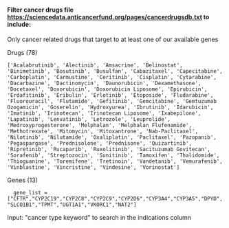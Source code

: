 ####  Filter cancer drugs file https://sciencedata.anticancerfund.org/pages/cancerdrugsdb.txt to include:
  Only cancer related drugs that target to at least one of our available genes  

  Drugs (78)
  
    ['Acalabrutinib', 'Alectinib', 'Amsacrine', 'Belinostat', 'Binimetinib', 'Bosutinib', 'Busulfan', 'Cabazitaxel', 'Capecitabine', 'Carboplatin', 'Carmustine', 'Ceritinib', 'Cisplatin', 'Cytarabine', 'Dacarbazine', 'Dactinomycin', 'Daunorubicin', 'Dexamethasone', 'Docetaxel', 'Doxorubicin', 'Doxorubicin Liposome', 'Epirubicin', 'Erdafitinib', 'Eribulin', 'Erlotinib', 'Etoposide', 'Fludarabine', 'Fluorouracil', 'Flutamide', 'Gefitinib', 'Gemcitabine', 'Gemtuzumab Ozogamicin', 'Goserelin', 'Hydroxyurea', 'Ibrutinib', 'Idarubicin', 'Imatinib', 'Irinotecan', 'Irinotecan Liposome', 'Ixabepilone', 'Lapatinib', 'Lenvatinib', 'Letrozole', 'Leuprolide', 'Medroxyprogesterone', 'Melphalan', 'Melphalan Flufenamide', 'Methotrexate', 'Mitomycin', 'Mitoxantrone', 'Nab-Paclitaxel', 'Nilotinib', 'Nilutamide', 'Oxaliplatin', 'Paclitaxel', 'Pazopanib', 'Pegaspargase', 'Prednisolone', 'Prednisone', 'Quizartinib', 'Ripretinib', 'Rucaparib', 'Ruxolitinib', 'Sacituzumab Govitecan', 'Sorafenib', 'Streptozocin', 'Sunitinib', 'Tamoxifen', 'Thalidomide', 'Thioguanine', 'Toremifene', 'Tretinoin', 'Vandetanib', 'Vemurafenib', 'Vinblastine', 'Vincristine', 'Vindesine', 'Vorinostat']

    
  Genes (13)
    
      gene_list = ["CFTR","CYP2C19","CYP2C8","CYP2C9","CYP2D6","CYP3A4","CYP3A5","DPYD", "SLCO1B1","TPMT","UGT1A1","VKORC1","NAT2"]

  Input: "cancer type keyword" to search in the indications column

    
